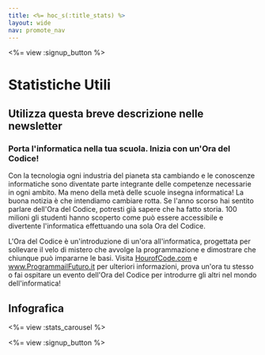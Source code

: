 ```yaml
---
title: <%= hoc_s(:title_stats) %>
layout: wide
nav: promote_nav
---
```



<a id="blurb"></a>

<%= view :signup_button %>

# Statistiche Utili

## Utilizza questa breve descrizione nelle newsletter

### Porta l'informatica nella tua scuola. Inizia con un'Ora del Codice!

Con la tecnologia ogni industria del pianeta sta cambiando e le conoscenze informatiche sono diventate parte integrante delle competenze necessarie in ogni ambito. Ma meno della metà delle scuole insegna informatica! La buona notizia è che intendiamo cambiare rotta. Se l'anno scorso hai sentito parlare dell'Ora del Codice, potresti già sapere che ha fatto storia. 100 milioni gli studenti hanno scoperto come può essere accessibile e divertente l'informatica effettuando una sola Ora del Codice.

L'Ora del Codice è un'introduzione di un'ora all'informatica, progettata per sollevare il velo di mistero che avvolge la programmazione e dimostrare che chiunque può impararne le basi. Visita [HourofCode.com](https://hourofcode.com/it) e <a href="https://www.programmailfuturo.it/come/ora-del-codice/introduzione" target="_blank">www.ProgrammailFuturo.it</a> per ulteriori informazioni, prova un'ora tu stesso o fai ospitare un evento dell'Ora del Codice per introdurre gli altri nel mondo dell'informatica!

<a id="infographics"></a>

## Infografica

<%= view :stats_carousel %>

<%= view :signup_button %>